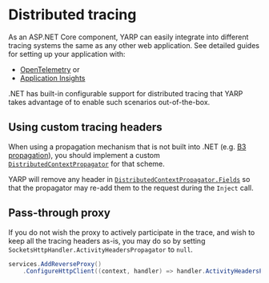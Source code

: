 
# Distributed tracing

As an ASP.NET Core component, YARP can easily integrate into different tracing systems the same as any other web application.
See detailed guides for setting up your application with:
- [OpenTelemetry] or
- [Application Insights]

.NET has built-in configurable support for distributed tracing that YARP takes advantage of to enable such scenarios out-of-the-box.

## Using custom tracing headers

When using a propagation mechanism that is not built into .NET (e.g. [B3 propagation]), you should implement a custom [`DistributedContextPropagator`] for that scheme.

YARP will remove any header in [`DistributedContextPropagator.Fields`] so that the propagator may re-add them to the request during the `Inject` call.

## Pass-through proxy

If you do not wish the proxy to actively participate in the trace, and wish to keep all the tracing headers as-is, you may do so by setting `SocketsHttpHandler.ActivityHeadersPropagator` to `null`.

```c#
services.AddReverseProxy()
    .ConfigureHttpClient((context, handler) => handler.ActivityHeadersPropagator = null);
```

[OpenTelemetry]: https://github.com/open-telemetry/opentelemetry-dotnet/blob/main/docs/trace/getting-started/README.md
[Application Insights]: https://docs.microsoft.com/azure/azure-monitor/app/asp-net-core
[B3 propagation]: https://github.com/openzipkin/b3-propagation
[`DistributedContextPropagator`]: https://docs.microsoft.com/dotnet/api/system.diagnostics.distributedcontextpropagator
[`DistributedContextPropagator.Fields`]: https://docs.microsoft.com/dotnet/api/system.diagnostics.distributedcontextpropagator.fields
